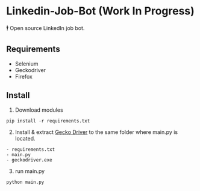 # Linkedin-Job-Bot (Work In Progress)
🕴️ Open source LinkedIn job bot.

## Requirements
- Selenium
- Geckodriver
- Firefox

## Install

1. Download modules
```
pip install -r requirements.txt
```

2. Install & extract [Gecko Driver](https://github.com/mozilla/geckodriver/releases) to the same folder where main.py is located.
```
- requirements.txt
- main.py
- geckodriver.exe
```

3. run main.py
```
python main.py
```
